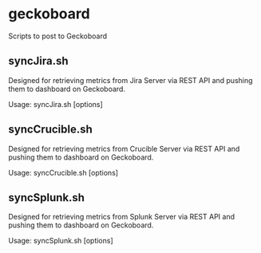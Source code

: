 geckoboard
==========

Scripts to post to Geckoboard

syncJira.sh 
-----------

Designed for retrieving metrics from Jira Server via REST API and pushing them to dashboard on Geckoboard.

Usage: syncJira.sh [options]

syncCrucible.sh 
---------------

Designed for retrieving metrics from Crucible Server via REST API and pushing them to dashboard on Geckoboard.

Usage: syncCrucible.sh [options]

syncSplunk.sh 
-------------

Designed for retrieving metrics from Splunk Server via REST API and pushing them to dashboard on Geckoboard.

Usage: syncSplunk.sh [options]